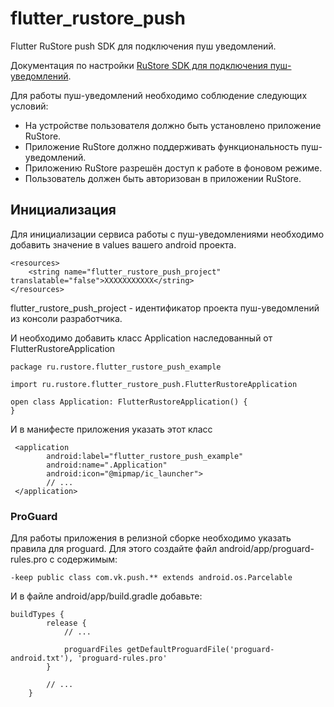 # flutter_rustore_push

Flutter RuStore push SDK для подключения пуш уведомлений.

Документация по настройки [RuStore SDK для подключения пуш-уведомлений](https://help.rustore.ru/rustore/for_developers/developer-documentation/RuStore-SDK-push-notifications).

Для работы пуш-уведомлений необходимо соблюдение следующих условий:

- На устройстве пользователя должно быть установлено приложение RuStore.
- Приложение RuStore должно поддерживать функциональность пуш-уведомлений.
- Приложению RuStore разрешён доступ к работе в фоновом режиме.
- Пользователь должен быть авторизован в приложении RuStore.

## Инициализация

Для инициализации сервиса работы с пуш-уведомлениями необходимо добавить значение в values вашего android проекта.

```
<resources>
    <string name="flutter_rustore_push_project" translatable="false">XXXXXXXXXXX</string>
</resources>
```

flutter_rustore_push_project - идентификатор проекта пуш-уведомлений из консоли разработчика.

И необходимо добавить класс Application наследованный от FlutterRustoreApplication

```
package ru.rustore.flutter_rustore_push_example

import ru.rustore.flutter_rustore_push.FlutterRustoreApplication

open class Application: FlutterRustoreApplication() {
}
```

И в манифесте приложения указать этот класс

```
 <application
        android:label="flutter_rustore_push_example"
        android:name=".Application"
        android:icon="@mipmap/ic_launcher">
        // ...
 </application>
```

### ProGuard

Для работы приложения в релизной сборке необходимо указать правила для proguard. Для этого создайте файл android/app/proguard-rules.pro с содержимым:

```
-keep public class com.vk.push.** extends android.os.Parcelable
```

И в файле android/app/build.gradle добавьте:

```
buildTypes {
        release {
            // ...

            proguardFiles getDefaultProguardFile('proguard-android.txt'), 'proguard-rules.pro'
        }

        // ...
    }
```
